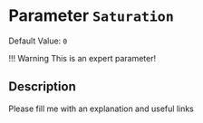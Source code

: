 # Parameter `Saturation`
Default Value: `0`

!!! Warning
    This is an expert parameter!



## Description
Please fill me with an explanation and useful links

